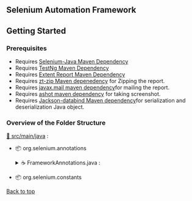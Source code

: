 ## Selenium Automation Framework

## Getting Started

### Prerequisites

- Requires [Selenium-Java Maven Dependency](https://mvnrepository.com/artifact/org.seleniumhq.selenium/selenium-java)
- Requires [TestNg Maven Dependency](https://mvnrepository.com/artifact/org.testng/testng)
- Requires [Extent Report Maven Dependency](https://mvnrepository.com/artifact/com.aventstack/extentreports)
- Requires [zt-zip Maven depenedency](https://mvnrepository.com/artifact/org.zeroturnaround/zt-zip) for Zipping the report.
- Requires [javax.mail maven dependency](https://mvnrepository.com/artifact/com.sun.mail/javax.mail)for mailing the report.
- Requires [ashot maven dependency](https://mvnrepository.com/artifact/ru.yandex.qatools.ashot/ashot) for taking screenshot.
- Requires [Jackson-databind Maven dependency](https://mvnrepository.com/artifact/com.fasterxml.jackson.core/jackson-databind)for serialization and deserialization Java object.

 ### Overview of the Folder Structure
 
[📂 src/main/java](./src/main/java) :
 * 📦 org.selenium.annotations
	<details>
	<summary>☕ FrameworkAnnotations.java :</summary>
	
	- In this Java Interface class.
	- This is a custom annotation that allows you to tag test methods with metadata such as the author and category.
	- It contains two elements -
		- `AuthorType[] author();` → Specifies the author(s) of the test case.
		- `CategoryType[] category();` → Specifies the category of the test case (e.g., Smoke, Regression).
	- We have Used 2 Annotations : 
		- `@Retention(RetentionPolicy.RUNTIME)` → This specifies that the annotation should be retained at runtime and be available for reflection.In your case, this means that the FrameworkAnnotation can be accessed at runtime using Java Reflection API, which is useful for dynamically handling test cases.
		- `@Target(ElementType.METHOD)` → This means that the annotation can only be applied to methods. In a Selenium project, this typically means test methods in a test class.
	</details>
 * 📦 org.selenium.constants
 
<a href="#top">Back to top</a>

